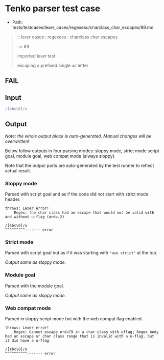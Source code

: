 # Tenko parser test case

- Path: tests/testcases/lexer_cases/regexesu/charclass_char_escapes/69.md

> :: lexer cases : regexesu : charclass char escapes
>
> ::> 69
>
> Imported lexer test
>
> escaping a prefixed single uc letter

## FAIL

## Input

`````js
/[abc\O]/u
`````

## Output

_Note: the whole output block is auto-generated. Manual changes will be overwritten!_

Below follow outputs in four parsing modes: sloppy mode, strict mode script goal, module goal, web compat mode (always sloppy).

Note that the output parts are auto-generated by the test runner to reflect actual result.

### Sloppy mode

Parsed with script goal and as if the code did not start with strict mode header.

`````
throws: Lexer error!
    Regex: the char class had an escape that would not be valid with and without u-flag (ord=-2)

/[abc\O]/u
^^^^^^^^^------- error
`````

### Strict mode

Parsed with script goal but as if it was starting with `"use strict"` at the top.

_Output same as sloppy mode._

### Module goal

Parsed with the module goal.

_Output same as sloppy mode._

### Web compat mode

Parsed in sloppy script mode but with the web compat flag enabled.

`````
throws: Lexer error!
    Regex: Cannot escape ord=79 in a char class with uflag; Regex body had an escape or char class range that is invalid with a u-flag, but it did have a u-flag

/[abc\O]/u
^^^^^^^^^^------- error
`````

